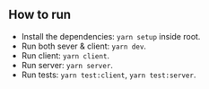 ## How to run

- Install the dependencies: `yarn setup` inside root.
- Run both sever & client: `yarn dev`.
- Run client: `yarn client`.
- Run server: `yarn server`.
- Run tests: `yarn test:client`, `yarn test:server`.